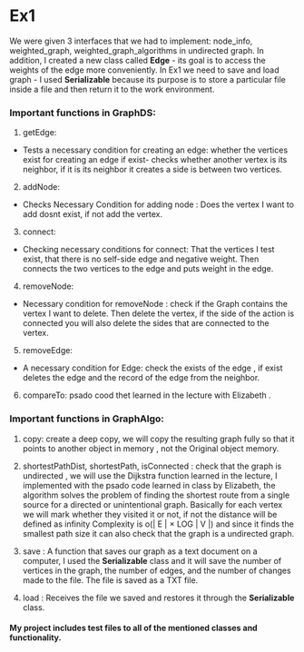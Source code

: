 # Ex1

We were given 3 interfaces that we had to implement: 
node_info, weighted_graph, weighted_graph_algorithms in undirected graph.
In addition, I created a new class called **Edge** - its goal is to access the weights of the edge more conveniently.
In Ex1 we need to save and load graph -
I used **Serializable** because its purpose is to store a particular file inside a file and then return it to the work environment.

### Important functions in GraphDS:

1. getEdge:
- Tests a necessary condition for creating an edge:
 whether the vertices exist for creating an edge
if exist- checks whether another vertex is its neighbor, if it is its neighbor it creates a side is between two vertices.

2. addNode:
- Checks Necessary Condition for adding node :
 Does the vertex I want to add dosnt exist, if not add the vertex.
 3. connect:
- Checking necessary conditions for connect:
That the vertices I test exist, that there is no self-side edge and negative weight.
 Then connects the two vertices to the edge and puts weight in the edge.
 4. removeNode:
 -  Necessary condition for removeNode :
check if  the Graph contains the vertex I want to delete.
Then delete the vertex, if the side of the action is connected you will also delete the sides that are connected to the vertex.
5. removeEdge:
-  A necessary condition for Edge:
check the exists of the edge , if exist  deletes the edge and the record of the edge from the neighbor.
6. compareTo:
psado cood thet learned in the lecture with  Elizabeth .

### Important functions in GraphAlgo:

 1. copy:
 create a deep copy, we will copy the resulting graph fully so that it points to another object in memory , not the Original object memory.
 
 2. shortestPathDist, shortestPath, isConnected :
 check that the graph is undirected , we will use the Dijkstra function learned in the lecture, I implemented with the psado code learned in class by Elizabeth, the algorithm solves the problem of finding the shortest route from a single source for a directed or unintentional graph. Basically for each vertex we will mark whether they visited it or not, if not the distance will be defined as infinity
Complexity is o(| E | × LOG | V |) and since it finds the smallest path size it can also check that the graph is a undirected graph.
 3. save :
 A function that saves our graph as a text document on a computer, I used the **Serializable** class and it will save the number of vertices in the graph, the number of edges, and the number of changes made to the file. The file is saved as a TXT file.
 
 4. load :
 Receives the file we saved and restores it through the **Serializable** class.

#### My project includes test files to all of the mentioned classes and functionality.

